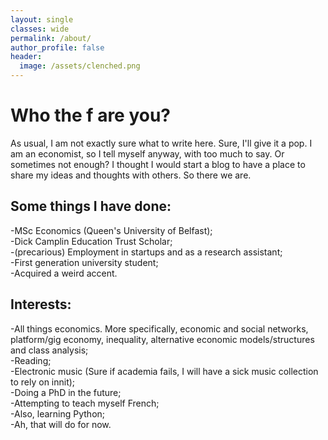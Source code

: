```yaml
---
layout: single
classes: wide
permalink: /about/
author_profile: false
header:
  image: /assets/clenched.png
---
```

<h1> Who the f are you? </h1>

<p> As usual, I am not exactly sure what to write here. Sure, I'll give it a pop. I am an economist, so I tell myself anyway, with too much to say. Or sometimes not enough? I thought I would start a blog to have a place to share my ideas and thoughts with others. So there we are. </p>

<h2>Some things I have done:</h2>
<p> -MSc Economics (Queen's University of Belfast);<br>
-Dick Camplin Education Trust Scholar;<br>
-(precarious) Employment in startups and as a research assistant;<br>
-First generation university student;<br>
-Acquired a weird accent. </p>

<h2>Interests:</h2>
<p> -All things economics. More specifically, economic and social networks, platform/gig economy, inequality, alternative economic models/structures and class analysis; <br>
-Reading;<br>
-Electronic music (Sure if academia fails, I will have a sick music collection to rely on innit);<br>
-Doing a PhD in the future;<br>
-Attempting to teach myself French;<br>
-Also, learning Python;<br>
-Ah, that will do for now. </p>
